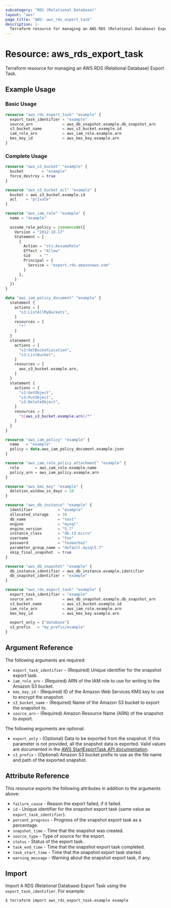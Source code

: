 ```yaml
---
subcategory: "RDS (Relational Database)"
layout: "aws"
page_title: "AWS: aws_rds_export_task"
description: |-
  Terraform resource for managing an AWS RDS (Relational Database) Export Task.
---
```


# Resource: aws_rds_export_task

Terraform resource for managing an AWS RDS (Relational Database) Export Task.

## Example Usage

### Basic Usage

```terraform
resource "aws_rds_export_task" "example" {
  export_task_identifier = "example"
  source_arn             = aws_db_snapshot.example.db_snapshot_arn
  s3_bucket_name         = aws_s3_bucket.example.id
  iam_role_arn           = aws_iam_role.example.arn
  kms_key_id             = aws_kms_key.example.arn
}
```

### Complete Usage

```terraform
resource "aws_s3_bucket" "example" {
  bucket        = "example"
  force_destroy = true
}

resource "aws_s3_bucket_acl" "example" {
  bucket = aws_s3_bucket.example.id
  acl    = "private"
}

resource "aws_iam_role" "example" {
  name = "example"

  assume_role_policy = jsonencode({
    Version = "2012-10-17"
    Statement = [
      {
        Action = "sts:AssumeRole"
        Effect = "Allow"
        Sid    = ""
        Principal = {
          Service = "export.rds.amazonaws.com"
        }
      },
    ]
  })
}

data "aws_iam_policy_document" "example" {
  statement {
    actions = [
      "s3:ListAllMyBuckets",
    ]
    resources = [
      "*"
    ]
  }
  statement {
    actions = [
      "s3:GetBucketLocation",
      "s3:ListBucket",
    ]
    resources = [
      aws_s3_bucket.example.arn,
    ]
  }
  statement {
    actions = [
      "s3:GetObject",
      "s3:PutObject",
      "s3:DeleteObject",
    ]
    resources = [
      "${aws_s3_bucket.example.arn}/*"
    ]
  }
}

resource "aws_iam_policy" "example" {
  name   = "example"
  policy = data.aws_iam_policy_document.example.json
}

resource "aws_iam_role_policy_attachment" "example" {
  role       = aws_iam_role.example.name
  policy_arn = aws_iam_policy.example.arn
}

resource "aws_kms_key" "example" {
  deletion_window_in_days = 10
}

resource "aws_db_instance" "example" {
  identifier           = "example"
  allocated_storage    = 10
  db_name              = "test"
  engine               = "mysql"
  engine_version       = "5.7"
  instance_class       = "db.t3.micro"
  username             = "foo"
  password             = "foobarbaz"
  parameter_group_name = "default.mysql5.7"
  skip_final_snapshot  = true
}

resource "aws_db_snapshot" "example" {
  db_instance_identifier = aws_db_instance.example.identifier
  db_snapshot_identifier = "example"
}

resource "aws_rds_export_task" "example" {
  export_task_identifier = "example"
  source_arn             = aws_db_snapshot.example.db_snapshot_arn
  s3_bucket_name         = aws_s3_bucket.example.id
  iam_role_arn           = aws_iam_role.example.arn
  kms_key_id             = aws_kms_key.example.arn

  export_only = ["database"]
  s3_prefix   = "my_prefix/example"
}
```

## Argument Reference

The following arguments are required:

* `export_task_identifier` - (Required) Unique identifier for the snapshot export task.
* `iam_role_arn` - (Required) ARN of the IAM role to use for writing to the Amazon S3 bucket.
* `kms_key_id` - (Required) ID of the Amazon Web Services KMS key to use to encrypt the snapshot.
* `s3_bucket_name` - (Required) Name of the Amazon S3 bucket to export the snapshot to.
* `source_arn` - (Required) Amazon Resource Name (ARN) of the snapshot to export.

The following arguments are optional:

* `export_only` - (Optional) Data to be exported from the snapshot. If this parameter is not provided, all the snapshot data is exported. Valid values are documented in the [AWS StartExportTask API documentation](https://docs.aws.amazon.com/AmazonRDS/latest/APIReference/API_StartExportTask.html#API_StartExportTask_RequestParameters).
* `s3_prefix` - (Optional) Amazon S3 bucket prefix to use as the file name and path of the exported snapshot.

## Attribute Reference

This resource exports the following attributes in addition to the arguments above:

* `failure_cause` - Reason the export failed, if it failed.
* `id` - Unique identifier for the snapshot export task (same value as `export_task_identifier`).
* `percent_progress` - Progress of the snapshot export task as a percentage.
* `snapshot_time` - Time that the snapshot was created.
* `source_type` - Type of source for the export.
* `status` - Status of the export task.
* `task_end_time` - Time that the snapshot export task completed.
* `task_start_time` - Time that the snapshot export task started.
* `warning_message` - Warning about the snapshot export task, if any.

## Import

Import A RDS (Relational Database) Export Task using the `export_task_identifier`. For example:

```
$ terraform import aws_rds_export_task.example example
```
